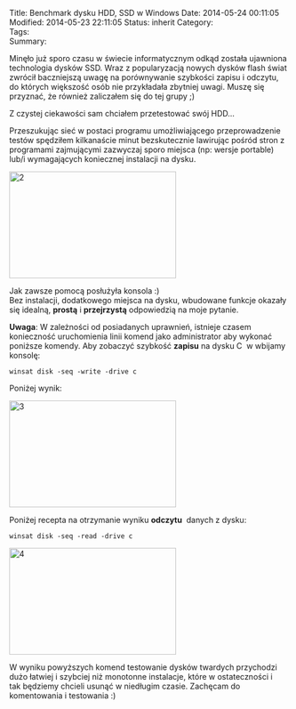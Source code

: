 Title:      Benchmark dysku HDD, SSD w Windows
Date:       2014-05-24 00:11:05
Modified:   2014-05-23 22:11:05
Status:     inherit
Category:   
Tags:       
Summary:



Minęło już sporo czasu w świecie informatycznym odkąd została ujawniona technologia dysków SSD. Wraz z popularyzacją nowych dysków flash świat zwrócił baczniejszą uwagę na porównywanie szybkości zapisu i odczytu, do których większość osób nie przykładała zbytniej uwagi. Muszę się przyznać, że również zaliczałem się do tej grupy ;)

Z czystej ciekawości sam chciałem przetestować swój HDD...

<!--more-->

Przeszukując sieć w postaci programu umożliwiającego przeprowadzenie testów spędziłem kilkanaście minut bezskutecznie lawirując pośród stron z programami zajmującymi zazwyczaj sporo miejsca (np: wersje portable) lub/i wymagających koniecznej instalacji na dysku.

<a href="http://blog.egel.pl/?attachment_id=1151" rel="attachment wp-att-1151"><img src="http://blog.egel.pl/media/2-300x192.png" alt="2" width="300" height="192" class="alignleft size-medium wp-image-1151" /></a>

Jak zawsze pomocą posłużyła konsola :)  
Bez instalacji, dodatkowego miejsca na dysku, wbudowane funkcje okazały się idealną, **prostą** i **przejrzystą** odpowiedzią na moje pytanie.

**Uwaga**: W zależności od posiadanych uprawnień, istnieje czasem konieczność uruchomienia linii komend jako administrator aby wykonać poniższe komendy. Aby zobaczyć szybkość **zapisu** na dysku C  w wbijamy konsolę:

    winsat disk -seq -write -drive c
    

Poniżej wynik:

<a href="http://blog.egel.pl/?attachment_id=1150" rel="attachment wp-att-1150"><img src="http://blog.egel.pl/media/3-300x192.png" alt="3" width="300" height="192" class="alignleft size-medium wp-image-1150" /></a>

Poniżej recepta na otrzymanie wyniku **odczytu**  danych z dysku:

    winsat disk -seq -read -drive c
    

<a href="http://blog.egel.pl/?attachment_id=1149" rel="attachment wp-att-1149"><img src="http://blog.egel.pl/media/4-300x192.png" alt="4" width="300" height="192" class="alignleft size-medium wp-image-1149" /></a>

W wyniku powyższych komend testowanie dysków twardych przychodzi dużo łatwiej i szybciej niż monotonne instalacje, które w ostateczności i tak będziemy chcieli usunąć w niedługim czasie. Zachęcam do komentowania i testowania :)
